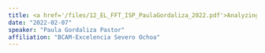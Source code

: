 ```yaml
---
title: <a href='/files/12_EL_FFT_ISP_PaulaGordaliza_2022.pdf'>Analyzing the structural relationship between distributions using optimal transport</a>
date: "2022-02-07"
speaker: "Paula Gordaliza Pastor"
affiliation: "BCAM-Excelencia Severo Ochoa"
---
```

